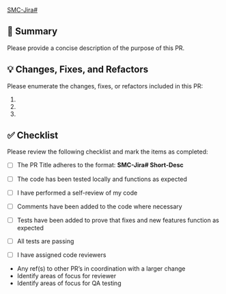 [SMC-Jira#](https://powerschoolgroup.atlassian.net/browse/SMC-Jira#)

## 📝 Summary

Please provide a concise description of the purpose of this PR.

## 💡 Changes, Fixes, and Refactors

Please enumerate the changes, fixes, or refactors included in this PR:

1.
2.
3.

## ✅ Checklist

Please review the following checklist and mark the items as completed:

-   [ ] The PR Title adheres to the format: **SMC-Jira# Short-Desc**
-   [ ] The code has been tested locally and functions as expected
-   [ ] I have performed a self-review of my code
-   [ ] Comments have been added to the code where necessary
-   [ ] Tests have been added to prove that fixes and new features function as expected
-   [ ] All tests are passing
-   [ ] I have assigned code reviewers


* Any ref(s) to other PR’s in coordination with a larger change
* Identify areas of focus for reviewer
* Identify areas of focus for QA testing
